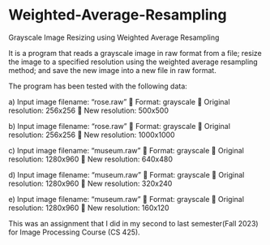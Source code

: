 # Weighted-Average-Resampling
Grayscale Image Resizing using Weighted Average Resampling

It is a program that reads a grayscale image in raw format from a file; resize the image to a specified resolution using the weighted average resampling method; and save the new image into a new file in raw format. 

The program has been tested with the following data:

a) Input image filename: “rose.raw”
 Format: grayscale
 Original resolution: 256x256
 New resolution: 500x500

b) Input image filename: “rose.raw”
 Format: grayscale
 Original resolution: 256x256
 New resolution: 1000x1000

c) Input image filename: “museum.raw”
 Format: grayscale
 Original resolution: 1280x960
 New resolution: 640x480

d) Input image filename: “museum.raw”
 Format: grayscale
 Original resolution: 1280x960
 New resolution: 320x240

e) Input image filename: “museum.raw”
 Format: grayscale
 Original resolution: 1280x960
 New resolution: 160x120


This was an assignment that I did in my second to last semester(Fall 2023) for Image Processing Course (CS 425).
